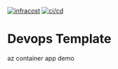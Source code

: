 [![infracost](https://img.shields.io/endpoint?url=https://dashboard.api.infracost.io/shields/json/48f2e23a-30a0-4d35-833f-fb0328f75864/repos/85189d67-9e50-48dd-81dc-a3fbea34856a/branch/d7086dd0-a0a9-42d4-ac7f-987f28ae9611)](https://dashboard.infracost.io/org/maliagapantoja/repos/85189d67-9e50-48dd-81dc-a3fbea34856a?tab=settings#config-file-editor)
[![ci/cd](https://github.com/maliaga-pantoja/az-container-app/actions/workflows/actions.yml/badge.svg?branch=master&event=push)](https://github.com/maliaga-pantoja/az-container-app/actions/workflows/actions.yml)
# Devops Template
az container app demo
